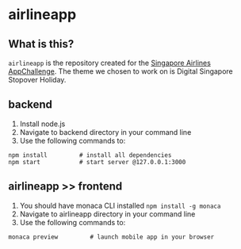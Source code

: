 # airlineapp
## What is this?
`airlineapp` is the repository created for the [Singapore Airlines AppChallenge](http://appchallenge.singaporeair.com/). The theme we chosen to work on is Digital Singapore Stopover Holiday.


## backend
1. Install node.js
2. Navigate to backend directory in your command line
3. Use the following commands to:
```
npm install         # install all dependencies
npm start           # start server @127.0.0.1:3000
```

## airlineapp >> frontend
1. You should have monaca CLI installed `npm install -g monaca`
2. Navigate to airlineapp directory in your command line
3. Use the following commands to:
```
monaca preview         # launch mobile app in your browser
```
